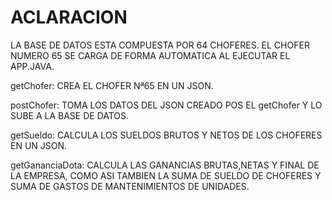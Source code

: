 # ACLARACION

LA BASE DE DATOS ESTA COMPUESTA POR 64 CHOFERES. EL CHOFER NUMERO 65 SE CARGA DE FORMA AUTOMATICA AL EJECUTAR EL APP.JAVA.

getChofer: CREA EL CHOFER Nª65 EN UN JSON.

postChofer: TOMA LOS DATOS DEL JSON CREADO POS EL getChofer Y LO SUBE A LA BASE DE DATOS.

getSueldo: CALCULA LOS SUELDOS BRUTOS Y NETOS DE LOS CHOFERES EN UN JSON.

getGananciaDota: CALCULA LAS GANANCIAS BRUTAS,NETAS Y FINAL DE LA EMPRESA, COMO ASI TAMBIEN LA SUMA DE SUELDO DE CHOFERES Y SUMA DE GASTOS DE MANTENIMIENTOS DE UNIDADES.
